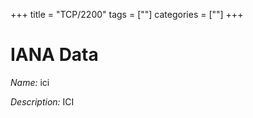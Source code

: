 +++
title = "TCP/2200"
tags = [""]
categories = [""]
+++

# IANA Data

_Name:_ ici

_Description:_ ICI

